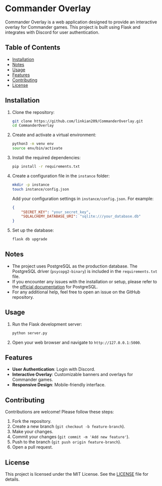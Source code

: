 # Commander Overlay

Commander Overlay is a web application designed to provide an interactive overlay for Commander games. This project is built using Flask and integrates with Discord for user authentication.

## Table of Contents

- [Installation](#installation)
- [Notes](#notes)
- [Usage](#usage)
- [Features](#features)
- [Contributing](#contributing)
- [License](#license)

## Installation

1. Clone the repository:
    ```sh
    git clone https://github.com/linkian209/CommanderOverlay.git
    cd CommanderOverlay
    ```

2. Create and activate a virtual environment:
    ```sh
    python3 -m venv env
    source env/bin/activate
    ```

3. Install the required dependencies:
    ```sh
    pip install -r requirements.txt
    ```

4. Create a configuration file in the `instance` folder:
    ```sh
    mkdir -p instance
    touch instance/config.json
    ```

    Add your configuration settings in `instance/config.json`. For example:
    ```json
    {
        "SECRET_KEY": "your_secret_key",
        "SQLALCHEMY_DATABASE_URI": "sqlite:///your_database.db"
    }
    ```

5. Set up the database:
    ```sh
    flask db upgrade
    ```

## Notes

- The project uses PostgreSQL as the production database. The PostgreSQL driver (`psycopg2-binary`) is included in the `requirements.txt` file.
- If you encounter any issues with the installation or setup, please refer to the [official documentation](https://www.postgresql.org/docs/) for PostgreSQL.
- For any additional help, feel free to open an issue on the GitHub repository.

## Usage

1. Run the Flask development server:
    ```sh
    python server.py
    ```

2. Open your web browser and navigate to `http://127.0.0.1:5000`.

## Features

- **User Authentication**: Login with Discord.
- **Interactive Overlay**: Customizable banners and overlays for Commander games.
- **Responsive Design**: Mobile-friendly interface.

## Contributing

Contributions are welcome! Please follow these steps:

1. Fork the repository.
2. Create a new branch (`git checkout -b feature-branch`).
3. Make your changes.
4. Commit your changes (`git commit -m 'Add new feature'`).
5. Push to the branch (`git push origin feature-branch`).
6. Open a pull request.

## License

This project is licensed under the MIT License. See the [LICENSE](LICENSE) file for details.